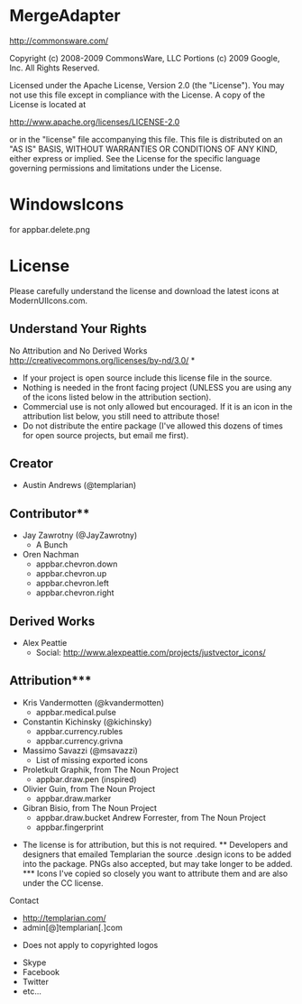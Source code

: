 MergeAdapter
============

http://commonsware.com/

Copyright (c) 2008-2009 CommonsWare, LLC Portions (c) 2009 Google, Inc. All
Rights Reserved.

Licensed under the Apache License, Version 2.0 (the "License"). You may not use
this file except in compliance with the License. A copy of the License is
located at

http://www.apache.org/licenses/LICENSE-2.0

or in the "license" file accompanying this file. This file is distributed on an
"AS IS" BASIS, WITHOUT WARRANTIES OR CONDITIONS OF ANY KIND, either express or
implied. See the License for the specific language governing permissions and
limitations under the License.

WindowsIcons
============

for appbar.delete.png

# License

Please carefully understand the license and download the latest icons at ModernUIIcons.com.

## Understand Your Rights
No Attribution and No Derived Works
http://creativecommons.org/licenses/by-nd/3.0/ *

- If your project is open source include this license file in the source.
- Nothing is needed in the front facing project (UNLESS you
  are using any of the icons listed below in the attribution section).
- Commercial use is not only allowed but encouraged. If it is an icon
  in the attribution list below, you still need to attribute those!
- Do not distribute the entire package (I've allowed this dozens of
  times for open source projects, but email me first).

## Creator
- Austin Andrews (@templarian)

## Contributor**
- Jay Zawrotny (@JayZawrotny)
  - A Bunch
- Oren Nachman
  - appbar.chevron.down
  - appbar.chevron.up
  - appbar.chevron.left
  - appbar.chevron.right

## Derived Works
- Alex Peattie
  - Social: http://www.alexpeattie.com/projects/justvector_icons/

## Attribution***
- Kris Vandermotten (@kvandermotten)
  - appbar.medical.pulse
- Constantin Kichinsky (@kichinsky)
  - appbar.currency.rubles
  - appbar.currency.grivna
- Massimo Savazzi (@msavazzi)
  - List of missing exported icons
- Proletkult Graphik, from The Noun Project
  - appbar.draw.pen (inspired)
- Olivier Guin, from The Noun Project
  - appbar.draw.marker
- Gibran Bisio, from The Noun Project
  - appbar.draw.bucket
Andrew Forrester, from The Noun Project
  - appbar.fingerprint

* The license is for attribution, but this is not required.
** Developers and designers that emailed Templarian the source .design icons to be added into the package. PNGs also accepted, but may take longer to be added.
*** Icons I've copied so closely you want to attribute them and are also under the CC license.

Contact
- http://templarian.com/
- admin[@]templarian[.]com

* Does not apply to copyrighted logos
- Skype
- Facebook
- Twitter
- etc...